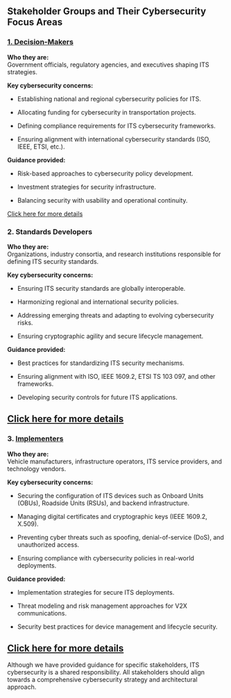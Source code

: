 ## **Stakeholder Groups and Their Cybersecurity Focus Areas**

### [**1. Decision-Makers**](decision-makers.md)
**Who they are:**  
Government officials, regulatory agencies, and executives shaping ITS strategies.

**Key cybersecurity concerns:**
- Establishing national and regional cybersecurity policies for ITS.

- Allocating funding for cybersecurity in transportation projects.

- Defining compliance requirements for ITS cybersecurity frameworks.

- Ensuring alignment with international cybersecurity standards (ISO, IEEE, ETSI, etc.).

**Guidance provided:**  
- Risk-based approaches to cybersecurity policy development.

- Investment strategies for security infrastructure.

- Balancing security with usability and operational continuity.

[Click here for more details](decision-makers.md)

### **2. Standards Developers**
**Who they are:**  
Organizations, industry consortia, and research institutions responsible for defining ITS security standards.

**Key cybersecurity concerns:**
- Ensuring ITS security standards are globally interoperable.

- Harmonizing regional and international security policies.

- Addressing emerging threats and adapting to evolving cybersecurity risks.

- Ensuring cryptographic agility and secure lifecycle management.

**Guidance provided:**  
- Best practices for standardizing ITS security mechanisms.

- Ensuring alignment with ISO, IEEE 1609.2, ETSI TS 103 097, and other frameworks.

- Developing security controls for future ITS applications. 

[Click here for more details](standards-developers.md)
---

### **3. [Implementers](implementers.md)**
**Who they are:**  
Vehicle manufacturers, infrastructure operators, ITS service providers, and technology vendors.

**Key cybersecurity concerns:**
- Securing the configuration of ITS devices such as Onboard Units (OBUs), Roadside Units (RSUs), and backend infrastructure.

- Managing digital certificates and cryptographic keys (IEEE 1609.2, X.509).

- Preventing cyber threats such as spoofing, denial-of-service (DoS), and unauthorized access.

- Ensuring compliance with cybersecurity policies in real-world deployments.

**Guidance provided:**  

- Implementation strategies for secure ITS deployments.

- Threat modeling and risk management approaches for V2X communications.

- Security best practices for device management and lifecycle security.

[Click here for more details](implementers.md)
---

Although we have provided guidance for specific stakeholders, ITS cybersecurity is a shared responsibility. All stakeholders should align towards a comprehensive cybersecurity strategy and architectural approach. 
